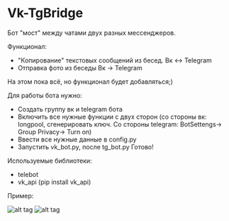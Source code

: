# Vk-TgBridge
Бот "мост" между чатами двух разных мессенджеров. 

Функционал:
- "Копирование" текстовых сообщений из бесед. Вк <-> Telegram
- Отправка фото из беседы Вк -> Telegram

На этом пока всё, но функционал будет добавляться;)

Для работы бота нужно:
- Создать группу вк и telegram бота
- Включить все нужные функции с двух сторон (со стороны вк: longpool, сгенерировать ключ. Со стороны telegram: BotSettengs-> Group Privacy-> Turn on)
- Ввести все нужные данные в config.py
- Запустить vk_bot.py, после tg_bot.py
Готово!

Используемые библиотеки:
- telebot
- vk_api (pip install vk_api)

Пример:

![alt tag](https://i.ibb.co/YBzRM31/photo-2021-03-18-16-22-26.jpg)​ ![alt tag](https://i.ibb.co/bNSHgKq/photo-2021-03-18-16-22-27.jpg)​
